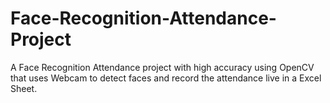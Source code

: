 # Face-Recognition-Attendance-Project
A Face Recognition Attendance project with high accuracy using OpenCV that uses Webcam to detect faces and record the attendance live in a Excel Sheet.
